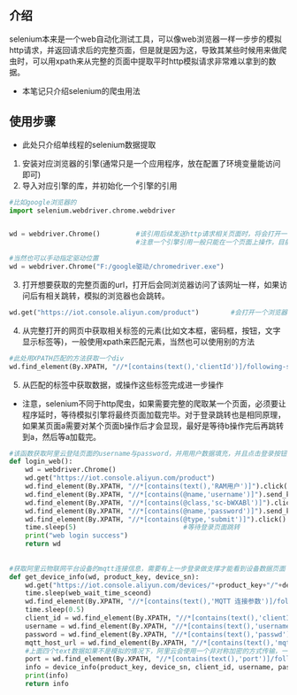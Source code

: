 ## 介绍

selenium本来是一个web自动化测试工具，可以像web浏览器一样一步步的模拟http请求，并返回请求后的完整页面，但是就是因为这，导致其某些时候用来做爬虫时，可以用xpath来从完整的页面中提取平时http模拟请求非常难以拿到的数据。

* 本笔记只介绍selenium的爬虫用法

## 使用步骤

* 此处只介绍单线程的selenium数据提取

1. 安装对应浏览器的引擎(通常只是一个应用程序，放在配置了环境变量能访问即可)
2. 导入对应引擎的库，并初始化一个引擎的引用

```python
#比如google浏览器的
import selenium.webdriver.chrome.webdriver


wd = webdriver.Chrome()  		#该引用后续发送http请求相关页面时，将会打开一个浏览器，模拟进行浏览器请求。
								#注意一个引擎引用一般只能在一个页面上操作，目前不考虑多页面

#当然也可以手动指定驱动位置
wd = webdriver.Chrome("F:/google驱动/chromedriver.exe")   
```

3. 打开想要获取的完整页面的url，打开后会同浏览器访问了该网址一样，如果访问后有相关跳转，模拟的浏览器也会跳转。

```python
wd.get("https://iot.console.aliyun.com/product")		#会打开一个浏览器，最终会到阿里云云平台登录页面
```

4. 从完整打开的网页中获取相关标签的元素(比如文本框，密码框，按钮，文字显示标签等)，一般使用xpath来匹配元素，当然也可以使用别的方法

```python
#此处用XPATH匹配的方法获取一个div
wd.find_element(By.XPATH, "//*[contains(text(),'clientId')]/following-sibling::div/child::span").
```

5. 从匹配的标签中获取数据，或操作这些标签完成进一步操作

* 注意，selenium不同于http爬虫，如果需要完整的爬取某一个页面，必须要让程序延时，等待模拟引擎将最终页面加载完毕。对于登录跳转也是相同原理，如果某页面a需要对某个页面b操作后才会显现，最好是等待b操作完后再跳转到a，然后等a加载完。

```python
#该函数获取阿里云登陆页面的username与password，并用用户数据填充，并且点击登录按钮，跳转到下一个页面
def login_web():
    wd = webdriver.Chrome()
    wd.get("https://iot.console.aliyun.com/product")
    wd.find_element(By.XPATH, "//*[contains(text(),'RAM用户')]").click()	#点击'ram用户'按钮，切换登陆方式
    wd.find_element(By.XPATH, "//*[contains(@name,'username')]").send_keys("cjh's username")
    wd.find_element(By.XPATH, "//*[contains(@class,'sc-bWXABl')]").click() #输入 username后需要点击下一步按钮才能输入密码
    wd.find_element(By.XPATH, "//*[contains(@name,'password')]").send_keys("cjh's password")
    wd.find_element(By.XPATH, "//*[contains(@type,'submit')]").click()		#点击登录页面
    time.sleep(5)							#等待登录页面跳转
    print("web login success")
    return wd
  
  
#获取阿里云物联网平台设备的mqtt连接信息，需要有上一步登录做支撑才能看到设备数据页面  
def get_device_info(wd, product_key, device_sn):
    wd.get("https://iot.console.aliyun.com/devices/"+product_key+"/"+device_sn+"/1")
    time.sleep(web_wait_time_sceond)
    wd.find_element(By.XPATH, "//*[contains(text(),'MQTT 连接参数')]/following-sibling::div/child::button").click()				#该标签被点击后才会弹出数据显示框
    time.sleep(0.5)
    client_id = wd.find_element(By.XPATH, "//*[contains(text(),'clientId')]/following-sibling::div/child::span").text
    username = wd.find_element(By.XPATH, "//*[contains(text(),'username')]/following-sibling::div/child::span").text
    password = wd.find_element(By.XPATH, "//*[contains(text(),'passwd')]/following-sibling::div/child::span").text
    mqtt_host_url = wd.find_element(By.XPATH, "//*[contains(text(),'mqttHostUrl')]/following-sibling::div/child::span").text
    #上面四个text数据如果不是模拟的情况下，阿里云会使用一个非对称加密的方式传输，一般的http请求爬虫爬取很难获取到该数据
    port = wd.find_element(By.XPATH, "//*[contains(text(),'port')]/following-sibling::div/child::span").text
    info = device_info(product_key, device_sn, client_id, username, password, mqtt_host_url, port)
    print(info)
    return info  
```

